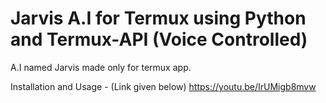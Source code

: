 # Jarvis A.I for Termux using Python and Termux-API (Voice Controlled)

A.I named Jarvis made only for termux app.

Installation and Usage - (Link given below)
https://youtu.be/IrUMigb8mvw
